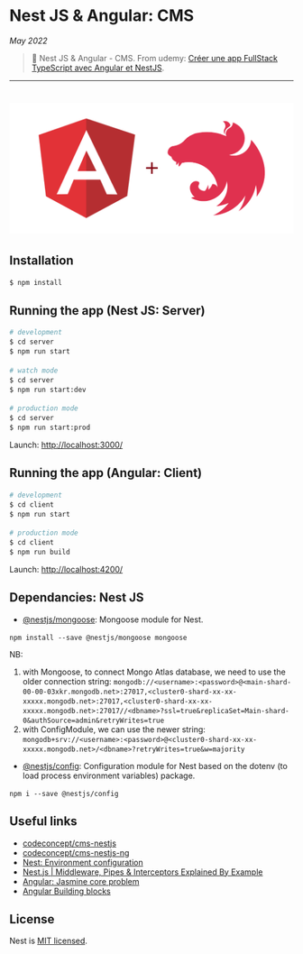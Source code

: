 # Nest JS & Angular: CMS

_May 2022_

> 🔨 Nest JS & Angular - CMS. From udemy: [Créer une app FullStack TypeScript avec Angular et NestJS](https://www.udemy.com/course/creer-une-app-fullstack-typescript-avec-angular-et-nestjs).

---

<h1 align="center">
    <img src="_readme-img/logo.png">
</h1>

## Installation

```bash
$ npm install
```

## Running the app (Nest JS: Server)

```bash
# development
$ cd server
$ npm run start

# watch mode
$ cd server
$ npm run start:dev

# production mode
$ cd server
$ npm run start:prod
```

Launch: [http://localhost:3000/](http://localhost:3000/)

## Running the app (Angular: Client)

```bash
# development
$ cd client
$ npm run start

# production mode
$ cd client
$ npm run build
```

Launch: [http://localhost:4200/](http://localhost:4200/)

## Dependancies: Nest JS

- [@nestjs/mongoose](https://www.npmjs.com/package/@nestjs/mongoose): Mongoose module for Nest.

`npm install --save @nestjs/mongoose mongoose`

NB:

1. with Mongoose, to connect Mongo Atlas database, we need to use the older connection string: `mongodb://<username>:<password>@<main-shard-00-00-03xkr.mongodb.net>:27017,<cluster0-shard-xx-xx-xxxxx.mongodb.net>:27017,<cluster0-shard-xx-xx-xxxxx.mongodb.net>:27017//<dbname>?ssl=true&replicaSet=Main-shard-0&authSource=admin&retryWrites=true`
2. with ConfigModule, we can use the newer string: `mongodb+srv://<username>:<password>@<cluster0-shard-xx-xx-xxxxx.mongodb.net>/<dbname>?retryWrites=true&w=majority`

- [@nestjs/config](https://www.npmjs.com/package/@nestjs/config): Configuration module for Nest based on the dotenv (to load process environment variables) package.

`npm i --save @nestjs/config`

## Useful links

- [codeconcept/cms-nestjs](https://github.com/codeconcept/cms-nestjs)
- [codeconcept/cms-nestjs-ng](https://github.com/codeconcept/cms-nestjs-ng)
- [Nest: Environment configuration](https://docs.nestjs.com/techniques/configuration)
- [Nest.js | Middleware, Pipes & Interceptors Explained By Example](https://www.youtube.com/watch?v=x1W3FJ1RJlM&ab_channel=MichaelGuay)
- [Angular: Jasmine core problem](https://stackoverflow.com/questions/67433893/unable-to-resolve-dependency-tree-error-for-creating-new-angular-project)
- [Angular Building blocks](https://slides.com/sajeetharan/deck-62536557-5a27-40cd-a98e-3fc7f3c6517a-11-10#/14)

## License

Nest is [MIT licensed](LICENSE).
